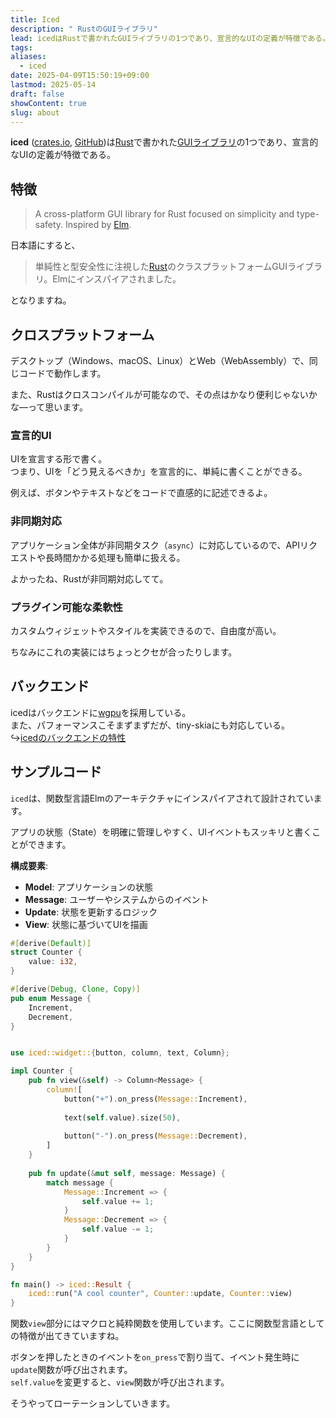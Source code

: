 ```yaml
---
title: Iced
description: " RustのGUIライブラリ"
lead: icedはRustで書かれたGUIライブラリの1つであり、宣言的なUIの定義が特徴である。
tags: 
aliases:
  - iced
date: 2025-04-09T15:50:19+09:00
lastmod: 2025-05-14
draft: false
showContent: true
slug: about
---
```

**iced** ([crates.io](https://crates.io/crates/iced), [GitHub](https://github.com/iced-rs/iced))は[Rust](../../../lang/Rust/Rust.md)で書かれた[GUIライブラリ](../GUIライブラリ.md)の1つであり、宣言的なUIの定義が特徴である。
## 特徴
> A cross-platform GUI library for Rust focused on simplicity and type-safety. Inspired by [Elm](https://elm-lang.org/).

日本語にすると、

> 単純性と型安全性に注視した[Rust](../../../lang/Rust/Rust.md)のクラスプラットフォームGUIライブラリ。Elmにインスパイアされました。

となりますね。

## クロスプラットフォーム
デスクトップ（Windows、macOS、Linux）とWeb（WebAssembly）で、同じコードで動作します。

また、Rustはクロスコンパイルが可能なので、その点はかなり便利じゃないかな―って思います。

### 宣言的UI
UIを宣言する形で書く。  
つまり、UIを「どう見えるべきか」を宣言的に、単純に書くことができる。

例えば、ボタンやテキストなどをコードで直感的に記述できるよ。

### 非同期対応
アプリケーション全体が非同期タスク（`async`）に対応しているので、APIリクエストや長時間かかる処理も簡単に扱える。

よかったね、Rustが非同期対応してて。
### プラグイン可能な柔軟性
カスタムウィジェットやスタイルを実装できるので、自由度が高い。

ちなみにこれの実装にはちょっとクセが合ったりします。
## バックエンド
icedはバックエンドに[wgpu](../../wgpu/wgpu.md)を採用している。  
また、パフォーマンスこそまずまずだが、tiny-skiaにも対応している。  
↪[icedのバックエンドの特性](icedのバックエンドの特性.md)

## サンプルコード

`iced`は、関数型言語Elmのアーキテクチャにインスパイアされて設計されています。

アプリの状態（State）を明確に管理しやすく、UIイベントもスッキリと書くことができます。

**構成要素**:
- **Model**: アプリケーションの状態
- **Message**: ユーザーやシステムからのイベント
- **Update**: 状態を更新するロジック
- **View**: 状態に基づいてUIを描画

```rust
#[derive(Default)]
struct Counter {
    value: i32,
}

#[derive(Debug, Clone, Copy)]
pub enum Message {
    Increment,
    Decrement,
}


use iced::widget::{button, column, text, Column};

impl Counter {
    pub fn view(&self) -> Column<Message> {
        column![
            button("+").on_press(Message::Increment),
            
            text(self.value).size(50),
            
            button("-").on_press(Message::Decrement),
        ]
    }
	
	pub fn update(&mut self, message: Message) {
        match message {
            Message::Increment => {
                self.value += 1;
            }
            Message::Decrement => {
                self.value -= 1;
            }
        }
    }
}

fn main() -> iced::Result {
    iced::run("A cool counter", Counter::update, Counter::view)
}
```

関数`view`部分にはマクロと純粋関数を使用しています。ここに関数型言語としての特徴が出てきていますね。

ボタンを押したときのイベントを`on_press`で割り当て、イベント発生時に`update`関数が呼び出されます。  
`self.value`を変更すると、`view`関数が呼び出されます。

そうやってローテーションしていきます。
